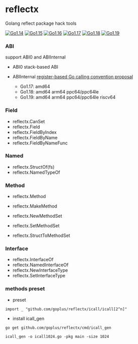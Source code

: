 # reflectx
Golang reflect package hack tools

[![Go1.14](https://github.com/goplus/reflectx/workflows/Go1.14/badge.svg)](https://github.com/goplus/reflectx/actions/workflows/go114.yml)
[![Go1.15](https://github.com/goplus/reflectx/workflows/Go1.15/badge.svg)](https://github.com/goplus/reflectx/actions/workflows/go115.yml)
[![Go1.16](https://github.com/goplus/reflectx/workflows/Go1.16/badge.svg)](https://github.com/goplus/reflectx/actions/workflows/go116.yml)
[![Go1.17](https://github.com/goplus/reflectx/workflows/Go1.17/badge.svg)](https://github.com/goplus/reflectx/actions/workflows/go117.yml)
[![Go1.18](https://github.com/goplus/reflectx/workflows/Go1.18/badge.svg)](https://github.com/goplus/reflectx/actions/workflows/go118.yml)
[![Go1.19](https://github.com/goplus/reflectx/workflows/Go1.19/badge.svg)](https://github.com/goplus/reflectx/actions/workflows/go119.yml)

### ABI

support ABI0 and ABIInternal

- ABI0 stack-based ABI
- ABIInternal [register-based Go calling convention proposal](https://golang.org/design/40724-register-calling)

	- Go1.17: amd64
	- Go1.18: amd64 arm64 ppc64/ppc64le
	- Go1.19: amd64 arm64 ppc64/ppc64le riscv64


### Field
* reflectx.CanSet
* reflectx.Field
* reflectx.FieldByIndex
* reflectx.FieldByName
* reflectx.FieldByNameFunc

### Named
* reflectx.StructOf(fs)
* reflectx.NamedTypeOf

### Method
* reflectx.Method
* reflectx.MakeMethod

* reflectx.NewMethodSet
* reflectx.SetMethodSet

* reflectx.StructToMethodSet

### Interface
* reflectx.InterfaceOf
* reflectx.NamedInterfaceOf
* reflectx.NewInterfaceType
* reflectx.SetInterfaceType


### methods preset
* preset
```
import _ "github.com/goplus/reflectx/icall/icall[2^n]"
```
* install icall_gen
```
go get github.com/goplus/reflectx/cmd/icall_gen
```
```
icall_gen -o icall1024.go -pkg main -size 1024
```
